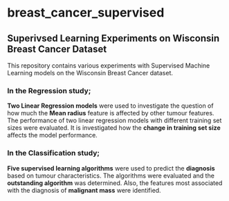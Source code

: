 # breast_cancer_supervised
## Superivsed Learning Experiments on Wisconsin Breast Cancer Dataset

This repository contains various experiments with Supervised Machine Learning models on the Wisconsin Breast Cancer dataset. 

### In the Regression study; 
  **Two Linear Regression models** were used to investigate the question of how much the **Mean radius** feature is affected by other tumour features. The performance of two linear  regression models with different training set sizes were evaluated. It is investigated how the **change in training set size** affects the model performance. 

### In the Classification study;  
  **Five supervised learning algorithms** were used to predict the **diagnosis** based on tumour characteristics. The algorithms were evaluated and the **outstanding algorithm** was determined. Also, the features most associated with the diagnosis of **malignant mass** were identified. 
